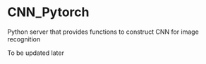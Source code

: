 # CNN_Pytorch
Python server that provides functions to construct CNN for image recognition

To be updated later
